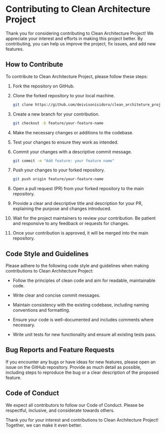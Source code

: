 # Contributing to Clean Architecture Project

Thank you for considering contributing to Clean Architecture Project! We appreciate your interest and efforts in making this project better. By contributing, you can help us improve the project, fix issues, and add new features.

## How to Contribute

To contribute to Clean Architecture Project, please follow these steps:

1. Fork the repository on GitHub.

2. Clone the forked repository to your local machine.

   ```bash
   git clone https://github.com/deivisonisidoro/clean_architeture_project.git
   ```

3. Create a new branch for your contribution.

   ```bash
   git checkout -b feature/your-feature-name
   ```

4. Make the necessary changes or additions to the codebase.

5. Test your changes to ensure they work as intended.

6. Commit your changes with a descriptive commit message.

   ```bash
   git commit -m "Add feature: your feature name"
   ```

7. Push your changes to your forked repository.

   ```bash
   git push origin feature/your-feature-name
   ```

8. Open a pull request (PR) from your forked repository to the main repository.

9. Provide a clear and descriptive title and description for your PR, explaining the purpose and changes introduced.

10. Wait for the project maintainers to review your contribution. Be patient and responsive to any feedback or requests for changes.

11. Once your contribution is approved, it will be merged into the main repository.

## Code Style and Guidelines

Please adhere to the following code style and guidelines when making contributions to Clean Architecture Project:

- Follow the principles of clean code and aim for readable, maintainable code.

- Write clear and concise commit messages.

- Maintain consistency with the existing codebase, including naming conventions and formatting.

- Ensure your code is well-documented and includes comments where necessary.

- Write unit tests for new functionality and ensure all existing tests pass.

## Bug Reports and Feature Requests

If you encounter any bugs or have ideas for new features, please open an issue on the GitHub repository. Provide as much detail as possible, including steps to reproduce the bug or a clear description of the proposed feature.

## Code of Conduct

We expect all contributors to follow our Code of Conduct. Please be respectful, inclusive, and considerate towards others.

Thank you for your interest and contributions to Clean Architecture Project! Together, we can make it even better.
